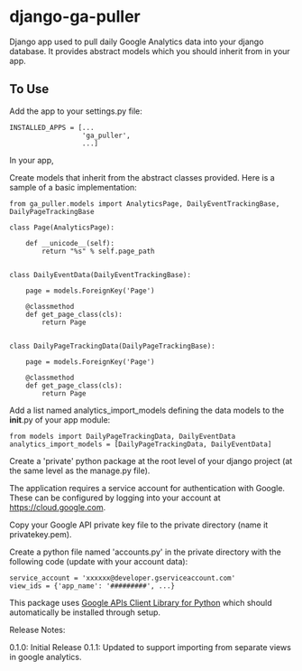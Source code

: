 django-ga-puller
================

Django app used to pull daily Google Analytics data into your django database. It provides abstract models which you should
inherit from in your app.

To Use
------

Add the app to your settings.py file:

    INSTALLED_APPS = [...
                      'ga_puller',
                      ...]
                      
In your app,

Create models that inherit from the abstract classes provided.  Here is a sample of a basic implementation:

    from ga_puller.models import AnalyticsPage, DailyEventTrackingBase, DailyPageTrackingBase

    class Page(AnalyticsPage):

        def __unicode__(self):
            return "%s" % self.page_path


    class DailyEventData(DailyEventTrackingBase):
    
        page = models.ForeignKey('Page')
        
        @classmethod
        def get_page_class(cls):
            return Page


    class DailyPageTrackingData(DailyPageTrackingBase):
    
        page = models.ForeignKey('Page')
        
        @classmethod
        def get_page_class(cls):
            return Page


Add a list named analytics_import_models defining the data models to the __init__.py of your app module:

    from models import DailyPageTrackingData, DailyEventData
    analytics_import_models = [DailyPageTrackingData, DailyEventData]
    

Create a 'private' python package at the root level of your django project (at the same level as the manage.py file).

The application requires a service account for authentication with Google.  These can be configured by logging into your account at https://cloud.google.com.

Copy your Google API private key file to the private directory (name it privatekey.pem). 

Create a python file named 'accounts.py' in the private directory with the following code (update with your account data):
 
    service_account = 'xxxxxx@developer.gserviceaccount.com'
    view_ids = {'app_name': '#########', ...}


This package uses [Google APIs Client Library for Python](https://developers.google.com/api-client-library/python/) which should automatically be installed through setup.


Release Notes:

0.1.0: Initial Release
0.1.1: Updated to support importing from separate views in google analytics.
